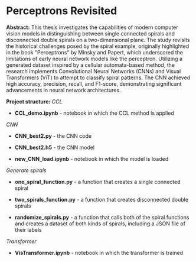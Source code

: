 # Perceptrons Revisited

**Abstract:**
This thesis investigates the capabilities of modern computer vision models in distinguishing between single connected spirals and disconnected double spirals on a two-dimensional plane. The study revisits the historical challenges posed by the spiral example, originally highlighted in the book "Perceptrons" by Minsky and Papert, which underscored the limitations of early neural network models like the perceptron. Utilizing a generated dataset inspired by a cellular automata-based method, the research implements Convolutional Neural Networks (CNNs) and Visual Transformers (ViT) to attempt to classify spiral patterns. The CNN achieved high accuracy, precision, recall, and F1-score, demonstrating significant advancements in neural network architectures. 

**Project structure:**
_CCL_
- **CCL_demo.ipynb** - notebook in which the CCL method is applied

_CNN_
-   **CNN_best2.py** - the CNN code

-   **CNN_best2.h5** - the CNN model

-   **new_CNN_load.ipynb** - notebook in which the model is loaded

_Generate spirals_
-   **one_spiral_function.py** - a function that creates a single connected spiral

-   **two_spirals_function.py** - a function that creates disconnected double spirals

-   **randomize_spirals.py** - a function that calls both of the spiral functions and creates a dataset of both kinds of spirals, including a JSON file of their labels

_Transformer_
- **VisTransformer.ipynb** - notebook in which the transformer is trained

  

